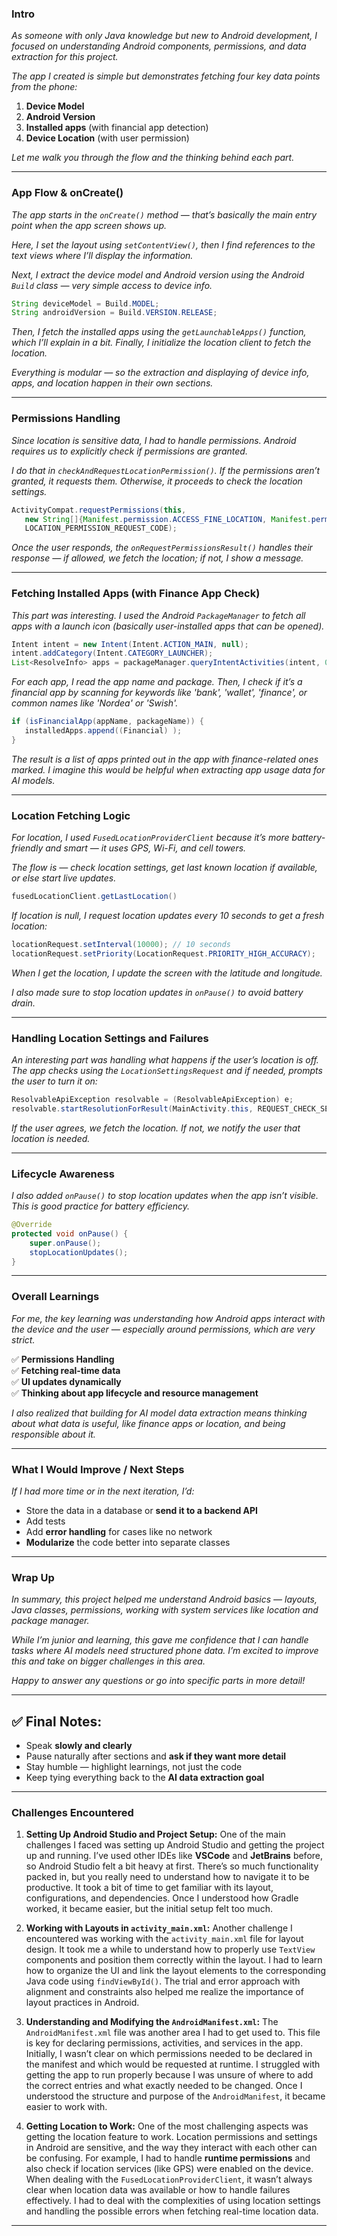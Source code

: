 ### **Intro**
_As someone with only Java knowledge but new to Android development, I focused on understanding Android components, permissions, and data extraction for this project._ 

_The app I created is simple but demonstrates fetching four key data points from the phone:_
1. **Device Model**
2. **Android Version**
3. **Installed apps** (with financial app detection)
4. **Device Location** (with user permission)

_Let me walk you through the flow and the thinking behind each part._

---

### **App Flow & onCreate()**
_The app starts in the `onCreate()` method — that’s basically the main entry point when the app screen shows up._

_Here, I set the layout using `setContentView()`, then I find references to the text views where I’ll display the information._  

_Next, I extract the device model and Android version using the Android `Build` class — very simple access to device info._  
```java
String deviceModel = Build.MODEL;
String androidVersion = Build.VERSION.RELEASE;
```
_Then, I fetch the installed apps using the `getLaunchableApps()` function, which I’ll explain in a bit. Finally, I initialize the location client to fetch the location._

_Everything is modular — so the extraction and displaying of device info, apps, and location happen in their own sections._  

---

### **Permissions Handling**
_Since location is sensitive data, I had to handle permissions. Android requires us to explicitly check if permissions are granted._  

_I do that in `checkAndRequestLocationPermission()`. If the permissions aren’t granted, it requests them. Otherwise, it proceeds to check the location settings._  

```java
ActivityCompat.requestPermissions(this,
   new String[]{Manifest.permission.ACCESS_FINE_LOCATION, Manifest.permission.ACCESS_COARSE_LOCATION},
   LOCATION_PERMISSION_REQUEST_CODE);
```
_Once the user responds, the `onRequestPermissionsResult()` handles their response — if allowed, we fetch the location; if not, I show a message._  

---

### **Fetching Installed Apps (with Finance App Check)**
_This part was interesting. I used the Android `PackageManager` to fetch all apps with a launch icon (basically user-installed apps that can be opened)._  

```java
Intent intent = new Intent(Intent.ACTION_MAIN, null);
intent.addCategory(Intent.CATEGORY_LAUNCHER);
List<ResolveInfo> apps = packageManager.queryIntentActivities(intent, 0);
```

_For each app, I read the app name and package. Then, I check if it’s a financial app by scanning for keywords like 'bank', 'wallet', 'finance', or common names like 'Nordea' or 'Swish'._  

```java
if (isFinancialApp(appName, packageName)) {
   installedApps.append((Financial) );
}
```
_The result is a list of apps printed out in the app with finance-related ones marked. I imagine this would be helpful when extracting app usage data for AI models._  

---

### **Location Fetching Logic**
_For location, I used `FusedLocationProviderClient` because it’s more battery-friendly and smart — it uses GPS, Wi-Fi, and cell towers._  

_The flow is — check location settings, get last known location if available, or else start live updates._  

```java
fusedLocationClient.getLastLocation()
```
_If location is null, I request location updates every 10 seconds to get a fresh location:_
```java
locationRequest.setInterval(10000); // 10 seconds
locationRequest.setPriority(LocationRequest.PRIORITY_HIGH_ACCURACY);
```
_When I get the location, I update the screen with the latitude and longitude._

_I also made sure to stop location updates in `onPause()` to avoid battery drain._  

---

### **Handling Location Settings and Failures**
_An interesting part was handling what happens if the user’s location is off. The app checks using the `LocationSettingsRequest` and if needed, prompts the user to turn it on:_
```java
ResolvableApiException resolvable = (ResolvableApiException) e;
resolvable.startResolutionForResult(MainActivity.this, REQUEST_CHECK_SETTINGS);
```
_If the user agrees, we fetch the location. If not, we notify the user that location is needed._

---

### **Lifecycle Awareness**
_I also added `onPause()` to stop location updates when the app isn’t visible. This is good practice for battery efficiency._  

```java
@Override
protected void onPause() {
    super.onPause();
    stopLocationUpdates();
}
```

---

### **Overall Learnings**
_For me, the key learning was understanding how Android apps interact with the device and the user — especially around permissions, which are very strict._  

✅ **Permissions Handling**  
✅ **Fetching real-time data**  
✅ **UI updates dynamically**  
✅ **Thinking about app lifecycle and resource management**

_I also realized that building for AI model data extraction means thinking about what data is useful, like finance apps or location, and being responsible about it._  

---

### **What I Would Improve / Next Steps**
_If I had more time or in the next iteration, I’d:_
- Store the data in a database or **send it to a backend API**
- Add tests
- Add **error handling** for cases like no network
- **Modularize** the code better into separate classes

---

### **Wrap Up**
_In summary, this project helped me understand Android basics — layouts, Java classes, permissions, working with system services like location and package manager._  

_While I’m junior and learning, this gave me confidence that I can handle tasks where AI models need structured phone data. I’m excited to improve this and take on bigger challenges in this area._  

_Happy to answer any questions or go into specific parts in more detail!_

---

## ✅ **Final Notes:**
- Speak **slowly and clearly**  
- Pause naturally after sections and **ask if they want more detail**  
- Stay humble — highlight learnings, not just the code  
- Keep tying everything back to the **AI data extraction goal**

---

### **Challenges Encountered**

1. **Setting Up Android Studio and Project Setup:**
   One of the main challenges I faced was setting up Android Studio and getting the project up and running. I’ve used other IDEs like **VSCode** and **JetBrains** before, so Android Studio felt a bit heavy at first. There’s so much functionality packed in, but you really need to understand how to navigate it to be productive. It took a bit of time to get familiar with its layout, configurations, and dependencies. Once I understood how Gradle worked, it became easier, but the initial setup felt too much.

2. **Working with Layouts in `activity_main.xml`:**
   Another challenge I encountered was working with the `activity_main.xml` file for layout design. It took me a while to understand how to properly use `TextView` components and position them correctly within the layout. I had to learn how to organize the UI and link the layout elements to the corresponding Java code using `findViewById()`. The trial and error approach with alignment and constraints also helped me realize the importance of layout practices in Android.

3. **Understanding and Modifying the `AndroidManifest.xml`:**
   The `AndroidManifest.xml` file was another area I had to get used to. This file is key for declaring permissions, activities, and services in the app. Initially, I wasn’t clear on which permissions needed to be declared in the manifest and which would be requested at runtime. I struggled with getting the app to run properly because I was unsure of where to add the correct entries and what exactly needed to be changed. Once I understood the structure and purpose of the `AndroidManifest`, it became easier to work with.

4. **Getting Location to Work:**
   One of the most challenging aspects was getting the location feature to work. Location permissions and settings in Android are sensitive, and the way they interact with each other can be confusing. For example, I had to handle **runtime permissions** and also check if location services (like GPS) were enabled on the device. When dealing with the `FusedLocationProviderClient`, it wasn’t always clear when location data was available or how to handle failures effectively. I had to deal with the complexities of using location settings and handling the possible errors when fetching real-time location data.

---
